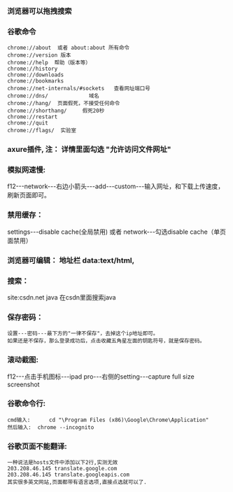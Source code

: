 ### 浏览器可以拖拽搜索

### 谷歌命令
    chrome://about  或者 about:about 所有命令
    chrome://version 版本
    chrome://help  帮助（版本等）
    chrome://history
    chrome://downloads
    chrome://bookmarks
    chrome://net-internals/#sockets   查看网址端口号
    chrome://dns/             域名
    chrome://hang/  页面假死，不接受任何命令
    chrome://shorthang/     假死20秒
    chrome://restart
    chrome://quit
    chrome://flags/  实验室

### axure插件,  注： 详情里面勾选  "允许访问文件网址"

### 模拟网速慢:   
f12---network---右边小箭头---add---custom---输入网址，和下载上传速度，刷新页面即可。  
### 禁用缓存：
settings---disable cache(全局禁用)      或者   network---勾选disable cache（单页面禁用）

### 浏览器可编辑：   地址栏  data:text/html,<html contenteditable>

### 搜索：
site:csdn.net java  在csdn里面搜索java

### 保存密码：
    设置---密码---最下方的"一律不保存"，去掉这个ip地址即可。
    如果还是不保存，那么登录成功后，点击收藏五角星左面的钥匙符号，就是保存密码。

### 滚动截图:
f12---点击手机图标---ipad pro---右侧的setting---capture full size screenshot

### 谷歌命令行:
    cmd输入:      cd "\Program Files (x86)\Google\Chrome\Application"
    然后输入:  chrome --incognito

### 谷歌页面不能翻译:
    一种说法是hosts文件中添加以下2行,实测无效
    203.208.46.145 translate.google.com
    203.208.46.145 translate.googleapis.com
    其实很多英文网站,页面都带有语言选项,直接点选就可以了.
